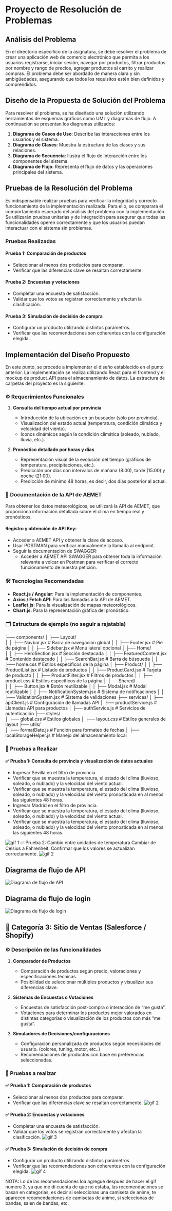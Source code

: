 # Proyecto de Resolución de Problemas

## Análisis del Problema

En el directorio específico de la asignatura, se debe resolver el problema de crear una aplicación web de comercio electrónico que permita a los usuarios registrarse, iniciar sesión, navegar por productos, filtrar productos por nombre y rango de precios, agregar productos al carrito y realizar compras. El problema debe ser abordado de manera clara y sin ambigüedades, asegurando que todos los requisitos estén bien definidos y comprendidos.

## Diseño de la Propuesta de Solución del Problema

Para resolver el problema, se ha diseñado una solución utilizando herramientas de esquemas gráficos como UML y diagramas de flujo. A continuación se presentan los diagramas utilizados:

1. **Diagrama de Casos de Uso**: Describe las interacciones entre los usuarios y el sistema.
2. **Diagrama de Clases**: Muestra la estructura de las clases y sus relaciones.
3. **Diagrama de Secuencia**: Ilustra el flujo de interacción entre los componentes del sistema.
4. **Diagrama de Flujo**: Representa el flujo de datos y las operaciones principales del sistema.

## Pruebas de la Resolución del Problema

Es indispensable realizar pruebas para verificar la integridad y correcto funcionamiento de la implementación realizada. Para ello, se comparará el comportamiento esperado del análisis del problema con la implementación. Se utilizarán pruebas unitarias y de integración para asegurar que todas las funcionalidades operen correctamente y que los usuarios puedan interactuar con el sistema sin problemas.

### Pruebas Realizadas

#### Prueba 1: Comparación de productos
- Seleccionar al menos dos productos para comparar.
- Verificar que las diferencias clave se resaltan correctamente.

#### Prueba 2: Encuestas y votaciones
- Completar una encuesta de satisfacción.
- Validar que los votos se registran correctamente y afectan la clasificación.

#### Prueba 3: Simulación de decisión de compra
- Configurar un producto utilizando distintos parámetros.
- Verificar que las recomendaciones son coherentes con la configuración elegida.

## Implementación del Diseño Propuesto

En este punto, se procede a implementar el diseño establecido en el punto anterior. La implementación se realiza utilizando React para el frontend y el mockup de product_API para el almacenamiento de datos. La estructura de carpetas del proyecto es la siguiente:



### ⚙️ Requerimientos Funcionales

1. **Consulta del tiempo actual por provincia**
   - Introducción de la ubicación en un buscador (sólo por provincia).
   - Visualización del estado actual (temperatura, condición climática y velocidad del viento).
   - Iconos dinámicos según la condición climática (soleado, nublado, lluvia, etc.).

2. **Pronóstico detallado por horas y días**
   - Representación visual de la evolución del tiempo (gráficos de temperatura, precipitaciones, etc.).
   - Predicción por días con intervalos de mañana (8:00), tarde (15:00) y noche (21:00).
   - Predicción de mínimo 48 horas, es decir, dos días posterior al actual.

### 🔗 Documentación de la API de AEMET

Para obtener los datos meteorológicos, se utilizará la API de AEMET, que proporciona información detallada sobre el clima en tiempo real y pronósticos.

#### Registro y obtención de API Key:
- Acceder a AEMET API y obtener la clave de acceso.
- Usar POSTMAN para verificar manualmente la llamada al endpoint.
- Seguir la documentación de SWAGGER:
  - Acceder a AEMET API SWAGGER para obtener toda la información relevante a volcar en Postman para verificar el correcto funcionamiento de nuestra petición.

### 🛠️ Tecnologías Recomendadas

- **React.js / Angular**: Para la implementación de componentes.
- **Axios / Fetch API**: Para las llamadas a la API de AEMET.
- **Leaflet.js**: Para la visualización de mapas meteorológicos.
- **Chart.js**: Para la representación gráfica del pronóstico.

### 🗂️ Estructura de ejemplo (no seguir a rajatabla)

├── components/
│   ├── Layout/  
│   │   ├── Navbar.jsx             # Barra de navegación global
│   │   ├── Footer.jsx             # Pie de página
│   │   ├── Sidebar.jsx            # Menú lateral opcional
│   ├── Home/  
│   │   ├── HeroSection.jsx         # Sección destacada
│   │   ├── FeaturedContent.jsx     # Contenido destacado
│   │   ├── SearchBar.jsx           # Barra de búsqueda
│   │   ├── home.css                # Estilos específicos de la página
│   ├── Product/
│   │   ├── ProductList.jsx         # Listado de productos
│   │   ├── ProductCard.jsx         # Tarjeta de producto
│   │   ├── ProductFilter.jsx       # Filtros de productos
│   │   ├── product.css             # Estilos específicos de la página
│   ├── Shared/  
│   │   ├── Button.jsx              # Botón reutilizable
│   │   ├── Modal.jsx               # Modal reutilizable
│   │   ├── NotificationSystem.jsx  # Sistema de notificaciones
│   │   ├── ValidationSystem.jsx    # Sistema de validaciones
├── services/
│   ├── apiClient.js                # Configuración de llamadas API
│   ├── productService.js           # Llamadas API para productos
│   ├── authService.js              # Servicios de autenticación
├── styles/  
│   ├── global.css                  # Estilos globales
│   ├── layout.css                  # Estilos generales de layout
├── utils/  
│   ├── formatDate.js               # Función para formateo de fechas
│   ├── localStorageHelper.js       # Manejo del almacenamiento local

### 🧪 Pruebas a Realizar

#### ✅ Prueba 1: Consulta de provincia y visualización de datos actuales
- Ingresar Sevilla en el filtro de provincia.
- Verificar que se muestra la temperatura, el estado del clima (lluvioso, soleado, o nublado) y la velocidad del viento actual.
- Verificar que se muestra la temperatura, el estado del clima (lluvioso, soleado, o nublado) y la velocidad del viento pronosticada en al menos las siguientes 48 horas.
- Ingresar Madrid en el filtro de provincia.
- Verificar que se muestra la temperatura, el estado del clima (lluvioso, soleado, o nublado) y la velocidad del viento actual.
- Verificar que se muestra la temperatura, el estado del clima (lluvioso, soleado, o nublado) y la velocidad del viento pronosticada en al menos las siguientes 48 horas.

![gif 1](./public/assets/images/Gif1EC.gif)
✅ Prueba 2: Cambio entre unidades de temperatura
Cambiar de Celsius a Fahrenheit.
Confirmar que los valores se actualizan correctamente.
![gif 2](./public/assets/images/Gif5EC.gif)


## Diagrama de flujo de API
![Diagrama de flujo de API](public/assets/images/DIagrama.jpg)

## Diagrama de flujo de login
![Diagrama de flujo de login](public/assets/images/DiagramaDeLogin.jpeg)

## 🛒 Categoría 3: Sitio de Ventas (Salesforce / Shopify)

### ⚙️ Descripción de las funcionalidades

1. **Comparador de Productos**
   - Comparación de productos según precio, valoraciones y especificaciones técnicas.
   - Posibilidad de seleccionar múltiples productos y visualizar sus diferencias clave.

2. **Sistemas de Encuestas o Votaciones**
   - Encuestas de satisfacción post-compra o interacción de “me gusta”.
   - Votaciones para determinar los productos mejor valorados en distintas categorías o visualización de los productos con más “me gusta”.

3. **Simuladores de Decisiones/configuraciones**
   - Configuración personalizada de productos según necesidades del usuario. (colores, tuning, motor, etc..)
   - Recomendaciones de productos con base en preferencias seleccionadas.

### 🧪 Pruebas a realizar

#### ✅ Prueba 1: Comparación de productos
- Seleccionar al menos dos productos para comparar.
- Verificar que las diferencias clave se resaltan correctamente.
![gif 2](./public/assets/images/Gif2EC.gif)


#### ✅ Prueba 2: Encuestas y votaciones
- Completar una encuesta de satisfacción.
- Validar que los votos se registran correctamente y afectan la clasificación.
![gif 3](./public/assets/images/Gif3EC.gif)

#### ✅ Prueba 3: Simulación de decisión de compra
- Configurar un producto utilizando distintos parámetros.
- Verificar que las recomendaciones son coherentes con la configuración elegida.
![gif 4](./public/assets/images/Gif4EC.gif)



NOTA: Lo de las recomendaciones loa agregué después de hacer el gif numero 3, ya que me di cuenta de que no estaba, las recomendaciones se basan en categorias, es decir si seleccionas una camiseta de anime, te aparecen recomendaciones de camisetas de anime, si seleccionas de bandas, salen de bandas, etc.